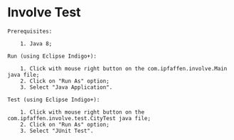 # Involve Test

	Prerequisites:

		1. Java 8;
	
	Run (using Eclipse Indigo+):
	
		1. Click with mouse right button on the com.ipfaffen.involve.Main java file;
		2. Click on "Run As" option;
		3. Select "Java Application".
		
	Test (using Eclipse Indigo+):
	
		1. Click with mouse right button on the com.ipfaffen.involve.test.CityTest java file;
		2. Click on "Run As" option;
		3. Select "JUnit Test".
